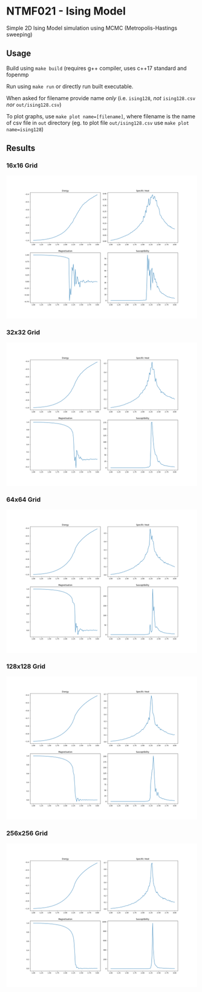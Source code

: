 # NTMF021 - Ising Model

Simple 2D Ising Model simulation using MCMC (Metropolis-Hastings sweeping)

## Usage

Build using `make build` (requires g++ compiler, uses c++17 standard and fopenmp

Run using `make run` or directly run built executable.

When asked for filename provide name *only* (i.e. `ising128`, *not* `ising128.csv` *nor* `out/ising128.csv`)

To plot graphs, use `make plot name=[filename]`, where filename is the name of csv file in `out` directory
(eg. to plot file `out/ising128.csv` use `make plot name=ising128`)

## Results

### 16x16 Grid
![16x16](graphs/ising16.png "16x16 grid")

### 32x32 Grid
![32x32](graphs/ising32.png "32x32 grid")

### 64x64 Grid
![64x64](graphs/ising64.png "64x64 grid")

### 128x128 Grid
![128x128](graphs/ising128.png "128x128 grid")

### 256x256 Grid
![256x256](graphs/ising256.png "256x256 grid")
